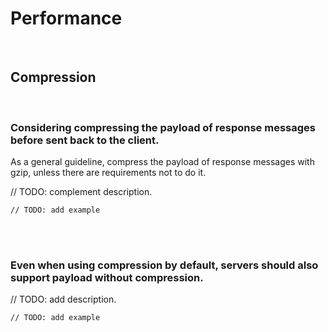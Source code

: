 # Performance

<br>


## Compression
<br>


### Considering compressing the payload of response messages before sent back to the client.

As a general guideline, compress the payload of response messages with gzip, unless there are requirements not to do it.

// TODO: complement description.

```http
// TODO: add example
```

<br><br>


### Even when using compression by default, servers should also support payload without compression.

// TODO: add description.

```http
// TODO: add example
```

<br><br>
